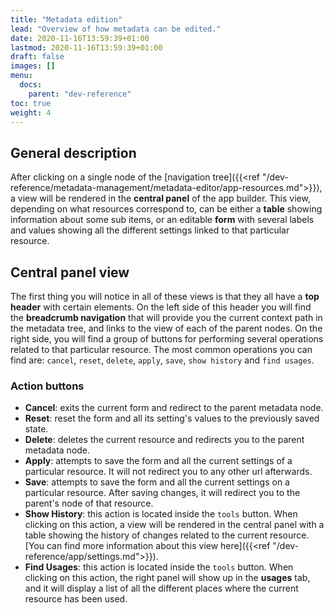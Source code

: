 ```yaml
---
title: "Metadata edition"
lead: "Overview of how metadata can be edited."
date: 2020-11-16T13:59:39+01:00
lastmod: 2020-11-16T13:59:39+01:00
draft: false
images: []
menu:
  docs:
    parent: "dev-reference"
toc: true
weight: 4
---
```

## General description
After clicking on a single node of the [navigation tree]({{<ref "/dev-reference/metadata-management/metadata-editor/app-resources.md">}}), a view will be rendered in the **central panel** of the app builder. This view, depending on what resources correspond to, can be either a **table** showing information about some sub items, or an editable **form** with several labels and values showing all the different settings linked to that particular resource.

## Central panel view
The first thing you will notice in all of these views is that they all have a **top header** with certain elements. On the left side of this header you will find the **breadcrumb navigation** that will provide you the current context path in the metadata tree, and links to the view of each of the parent nodes. On the right side, you will find a group of buttons for performing several operations related to that particular resource. The most common operations you can find are: `cancel`, `reset`, `delete`, `apply`, `save`, `show history` and `find usages`.

### Action buttons

- **Cancel**: exits the current form and redirect to the parent metadata node.
- **Reset**: reset the form and all its setting's values to the previously saved state.
- **Delete**: deletes the current resource and redirects you to the parent metadata node.
- **Apply**: attempts to save the form and all the current settings of a particular resource. It will not redirect you to any other url afterwards.
- **Save**: attempts to save the form and all the current settings on a particular resource. After saving changes, it will redirect you to the parent's node of that resource.
- **Show History**: this action is located inside the `tools` button. When clicking on this action, a view will be rendered in the central panel with a table showing the history of changes related to the current resource. [You can find more information about this view here]({{<ref "/dev-reference/app/settings.md">}}).
- **Find Usages**: this action is located inside the `tools` button. When clicking on this action, the right panel will show up in the **usages** tab, and it will display a list of all the different places where the current resource has been used. 